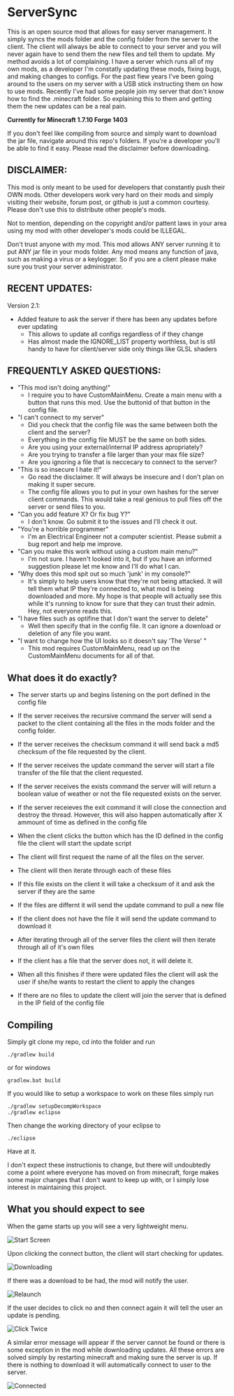 ServerSync
=========

This is an open source mod that allows for easy server management. It simply syncs the mods folder and the config folder from the server to the client. The client will always be able to connect to your server and you will never again have to send them the new files and tell them to update. My method avoids a lot of complaining. I have a server which runs all of my own mods, as a developer I'm constatly updating these mods, fixing bugs, and making changes to configs. For the past fiew years I've been going around to the users on my server with a USB stick instructing them on how to use mods. Recently I've had some people join my server that don't know how to find the .minecraft folder. So explaining this to them and getting them the new updates can be a real pain.

**Currently for Minecraft 1.7.10 Forge 1403**

If you don't feel like compiling from source and simply want to download the jar file, navigate around this repo's folders. If you're a developer you'll be able to find it easy. Please read the disclaimer before downloading.

DISCLAIMER:
-----------

This mod is only meant to be used for developers that constantly push their OWN mods. Other developers work very hard on their mods and simply visiting their website, forum post, or github is just a common courtesy. Please don't use this to distribute other people's mods.

Not to mention, depending on the copyright and/or pattent laws in your area using my mod with other developer's mods could be ILLEGAL.

Don't trust anyone with my mod. This mod allows ANY server running it to put ANY jar file in your mods folder. Any mod means any function of java, such as making a virus or a keylogger. So if you are a client please make sure you trust your server administrator.


RECENT UPDATES:
-----------
Version 2.1:
* Added feature to ask the server if there has been any updates before ever updating
  * This allows to update all configs regardless of if they change
  * Has almost made the IGNORE_LIST property worthless, but is stil handy to have for client/server side only things like GLSL shaders


FREQUENTLY ASKED QUESTIONS:
-----------
* "This mod isn't doing anything!"
  * I require you to have CustomMainMenu. Create a main menu with a button that runs this mod. Use the buttonid of that button in the config file.
* "I can't connect to my server"
  * Did you check that the config file was the same between both the client and the server?
  * Everything in the config file MUST be the same on both sides.
  * Are you using your external/internal IP address apropriately?
  * Are you trying to transfer a file larger than your max file size?
  * Are you ignoring a file that is neccecary to connect to the server?
* "This is so insecure I hate it!"
  * Go read the disclaimer. It will always be insecure and I don't plan on making it super secure.
  * The config file allows you to put in your own hashes for the server client commands. This would take a real genious to pull files off the server or send files to you.
* "Can you add feature X? Or fix bug Y?"
  * I don't know. Go submit it to the issues and I'll check it out.
* "You're a horrible programmer"
  * I'm an Electrical Engineer not a computer scientist. Please submit a bug report and help me improve.
* "Can you make this work without using a custom main menu?"
  * I'm not sure. I haven't looked into it, but if you have an informed suggestion please let me know and I'll do what I can.
* "Why does this mod spit out so much 'junk' in my console?"
  * It's simply to help users know that they're not being attacked. It will tell them what IP they're connected to, what mod is being downloaded and more. My hope is that people will actually see this while it's running to know for sure that they can trust their admin. Hey, not everyone reads this.
* "I have files such as optifine that I don't want the server to delete"
  * Well then specify that in the config file. It can ignore a download or deletion of any file you want.
* "I want to change how the UI looks so it doesn't say 'The Verse' "
  * This mod requires CustomMainMenu, read up on the CustomMainMenu documents for all of that.

What does it do exactly?
-----------

* The server starts up and begins listening on the port defined in the config file
* If the server receives the recursive command the server will send a packet to the client containing all the files in the mods folder and the config folder.
* If the server receives the checksum command it will send back a md5 checksum of the file requested by the client.
* If the server receives the update command the server will start a file transfer of the file that the client requested.
* If the server receives the exists command the server will will return a boolean value of weather or not the file requested exists on the server.
* If the server receieves the exit command it will close the connection and destroy the thread. However, this will also happen automatically after X ammount of time as defined in the config file
 
* When the client clicks the button which has the ID defined in the config file the client will start the update script
* The client will first request the name of all the files on the server.
* The client will then iterate through each of these files
* If this file exists on the client it will take a checksum of it and ask the server if they are the same
* If the files are differnt it will send the update command to pull a new file
* If the client does not have the file it will send the update command to download it
* After iterating through all of the server files the client will then iterate through all of it's own files
* If the client has a file that the server does not, it will delete it.
* When all this finishes if there were updated files the client will ask the user if she/he wants to restart the client to apply the changes
* If there are no files to update the client will join the server that is defined in the IP field of the config file

Compiling
--------------

Simply git clone my repo, cd into the folder and run 
```
./gradlew build
```
or for windows
```
gradlew.bat build
```

If you would like to setup a workspace to work on these files simply run
```
./gradlew setupDecompWorkspace
./gradlew eclipse
```

Then change the working directory of your eclipse to 
```
./eclipse
```

Have at it.

I don't expect these instructionis to change, but there will undoubtedly come a point where everyone has moved on from minecraft, forge makes some major changes that I don't want to keep up with, or I simply lose interest in maintaining this project.

What you should expect to see
--------------

When the game starts up you will see a very lightweight menu.

![Start Screen](/previewImages/startScreen.bmp)

Upon clicking the connect button, the client will start checking for updates.

![Downloading](/previewImages/downloading.bmp)

If there was a download to be had, the mod will notify the user.

![Relaunch](/previewImages/relaunch.bmp)

If the user decides to click no and then connect again it will tell the user an update is pending.

![Click Twice](/previewImages/clickTwice.bmp)

A similar error message will appear if the server cannot be found or there is some exception in the mod while downloading updates. All these errors are solved simply by restarting minecraft and making sure the server is up. If there is nothing to download it will automatically connect to user to the server.

![Connected](/previewImages/connected.bmp)
